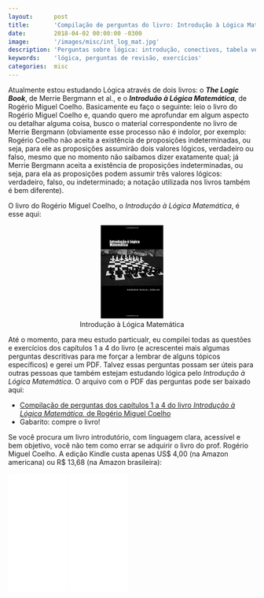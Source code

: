```yaml
---
layout:      post
title:       'Compilação de perguntas do livro: Introdução à Lógica Matemática, de Rogério Miguel Coelho'
date:        2018-04-02 00:00:00 -0300
image:       '/images/misc/int_log_mat.jpg'
description: 'Perguntas sobre lógica: introdução, conectivos, tabela verdade e equivalências tautológicas.'
keywords:    'lógica, perguntas de revisão, exercícios'
categories:  misc
---
```


Atualmente estou estudando Lógica através de dois livros:
o *__The Logic Book__*, de Merrie Bergmann et al., e o *__Introduão à Lógica Matemática__*,
de Rogério Miguel Coelho. Basicamente eu faço o seguinte: leio o livro
do Rogério Miguel Coelho e, quando quero me aprofundar em algum aspecto ou
detalhar alguma coisa, busco o material correspondente no livro de Merrie
Bergmann (obviamente esse processo não é indolor, por exemplo: Rogério Coelho não
aceita a existência de proposições indeterminadas, ou seja, para ele as proposições
assumirão dois valores lógicos, verdadeiro ou falso, mesmo que no momento não saibamos dizer
exatamente qual; já Merrie Bergmann aceita a existência de proposições
indeterminadas, ou seja, para ela as proposições podem assumir três valores lógicos:
verdadeiro, falso, ou indeterminado; a notação utilizada nos livros também é bem
diferente).

O livro do Rogério Miguel Coelho, o *Introdução à Lógica Matemática*,
é esse aqui:

<center>
<figure>
<img alt="Introdução à Lógica Matemática" src="/images/misc/int_log_mat.jpg" style="width:30%;">
<figcaption>Introdução à Lógica Matemática</figcaption>
</figure>
</center>

Até o momento, para meu estudo particualr, eu compilei todas as questões e
exercícios dos capítulos 1 a 4 do livro (e acrescentei mais algumas perguntas descritivas para me
forçar a lembrar de alguns tópicos específicos) e gerei um PDF.
Talvez essas perguntas possam ser úteis para outras pessoas que também estejam
estudando lógica pelo *Introdução à Lógica Matemática*. O arquivo com o PDF
das perguntas pode ser baixado aqui:

* [Compilação de perguntas dos capítulos 1 a 4 do livro *Introdução à Lógica Matemática*,
  de Rogério Miguel Coelho](/docs/misc/logica01_perguntas.pdf)
* Gabarito: compre o livro!

Se você procura um livro introdutório, com linguagem clara, acessível e bem
objetivo, você não tem como errar se adquirir o livro do prof. Rogério Miguel Coelho.
A edição Kindle custa apenas US$ 4,00 (na Amazon americana) ou R$ 13,68 (na
Amazon brasileira):

<iframe style="width:120px;height:240px;" marginwidth="0" marginheight="0" scrolling="no" frameborder="0" src="//ws-na.amazon-adsystem.com/widgets/q?ServiceVersion=20070822&OneJS=1&Operation=GetAdHtml&MarketPlace=US&source=ac&ref=tf_til&ad_type=product_link&tracking_id=abrantesasf02-20&marketplace=amazon&region=US&placement=B00HY05IUQ&asins=B00HY05IUQ&linkId=d2a82d46fb774968532aeab08b3b448f&show_border=true&link_opens_in_new_window=true&price_color=333333&title_color=0066c0&bg_color=ffffff">
</iframe>
<iframe style="width:120px;height:240px;" marginwidth="0" marginheight="0" scrolling="no" frameborder="0" src="//ws-na.amazon-adsystem.com/widgets/q?ServiceVersion=20070822&OneJS=1&Operation=GetAdHtml&MarketPlace=BR&source=ac&ref=qf_sp_asin_til&ad_type=product_link&tracking_id=abrantesasf01-20&marketplace=amazon&region=BR&placement=B00HY05IUQ&asins=B00HY05IUQ&linkId=e7cd473183dd2c822261694c983a190c&show_border=false&link_opens_in_new_window=true&price_color=333333&title_color=0066c0&bg_color=ffffff">
</iframe>